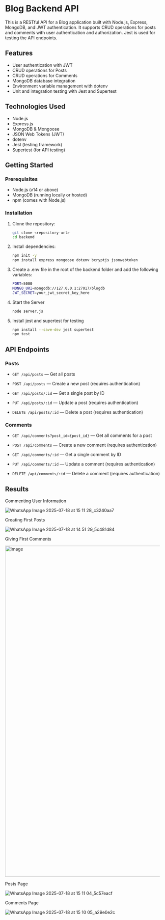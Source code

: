 # Blog Backend API

This is a RESTful API for a Blog application built with Node.js, Express, MongoDB, and JWT authentication. It supports CRUD operations for posts and comments with user authentication and authorization. Jest is used for testing the API endpoints.

## Features

- User authentication with JWT
- CRUD operations for Posts
- CRUD operations for Comments
- MongoDB database integration
- Environment variable management with dotenv
- Unit and integration testing with Jest and Supertest

## Technologies Used

- Node.js
- Express.js
- MongoDB & Mongoose
- JSON Web Tokens (JWT)
- dotenv
- Jest (testing framework)
- Supertest (for API testing)

## Getting Started

### Prerequisites

- Node.js (v14 or above)
- MongoDB (running locally or hosted)
- npm (comes with Node.js)

### Installation

1. Clone the repository:

   ```bash
   git clone <repository-url>
   cd backend

2. Install dependencies:

   ```bash
   npm init -y
   npm install express mongoose dotenv bcryptjs jsonwebtoken

3. Create a .env file in the root of the backend folder and add the following variables:

   ```bash
   PORT=5000
   MONGO_URI=mongodb://127.0.0.1:27017/blogdb
   JWT_SECRET=your_jwt_secret_key_here

4. Start the Server

   ```bash
   node server.js

5. Install jest and supertest for testing

   ```bash
   npm install --save-dev jest supertest
   npm test

## API Endpoints

### Posts
- `GET /api/posts` — Get all posts

- `POST /api/posts` — Create a new post (requires authentication)

- `GET /api/posts/:id` — Get a single post by ID

- `PUT /api/posts/:id` — Update a post (requires authentication)

- `DELETE /api/posts/:id` — Delete a post (requires authentication)

### Comments
- `GET /api/comments?post_id={post_id}` — Get all comments for a post

- `POST /api/comments` — Create a new comment (requires authentication)

- `GET /api/comments/:id` — Get a single comment by ID

- `PUT /api/comments/:id` — Update a comment (requires authentication)

- `DELETE /api/comments/:id` — Delete a comment (requires authentication)


## Results

Commenting User Information

![WhatsApp Image 2025-07-18 at 15 11 28_c3240aa7](https://github.com/user-attachments/assets/52328e53-a043-457c-92df-0bc1acde95fa)

Creating First Posts

![WhatsApp Image 2025-07-18 at 14 51 29_5c481d84](https://github.com/user-attachments/assets/a945727d-939c-4bec-b88e-0df449bf4dd2)

Giving First Comments

<img width="1919" height="1079" alt="image" src="https://github.com/user-attachments/assets/4aa94690-473d-4bae-a054-09202c7dfca7" />

Posts Page

![WhatsApp Image 2025-07-18 at 15 11 04_5c57eacf](https://github.com/user-attachments/assets/d52ec32d-127c-4bb2-b33b-77bfdb62165e)

Comments Page

![WhatsApp Image 2025-07-18 at 15 10 05_a29e0e2c](https://github.com/user-attachments/assets/742f9eaa-707c-407b-88bf-04a094fa8265)








